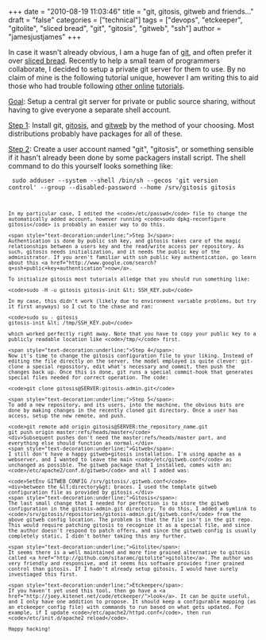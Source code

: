+++
date = "2010-08-19 11:03:46"
title = "git, gitosis, gitweb and friends..."
draft = "false"
categories = ["technical"]
tags = ["devops", "etckeeper", "gitolite", "sliced bread", "git", "gitosis", "gitweb", "ssh"]
author = "jamesjustjames"
+++

In case it wasn't already obvious, I am a huge fan of <a href="http://git-scm.com/">git</a>, and often prefer it over <a href="http://en.wikipedia.org/wiki/Sliced_bread">sliced bread</a>. Recently to help a small team of programmers collaborate, I decided to setup a private git server for them to use. By no claim of mine is the following tutorial unique, however I am writing this to aid those who had trouble following <a href="http://scie.nti.st/2007/11/14/hosting-git-repositories-the-easy-and-secure-way">other</a><a href="http://eagain.net/gitweb/?p=gitosis.git;a=blob;f=README.rst"> online</a> <a href="http://hokietux.net/blog/?p=58">tutorials</a>.

<span style="text-decoration:underline;">Goal</span>:
Setup a central git server for private or public source sharing, without having to give everyone a separate shell account.

<span style="text-decoration:underline;">Step 1</span>:
Install git, <a href="http://eagain.net/gitweb/?p=gitosis.git">gitosis</a>, and <a href="http://git.kernel.org/?p=git/git.git;a=tree;f=gitweb;">gitweb</a> by the method of your choosing. Most distributions probably have packages for all of these.

<span style="text-decoration:underline;">Step 2</span>:
Create a user account named "git", "gitosis", or something sensible if it hasn't already been done by some packagers install script. The shell command to do this yourself looks something like:

<code> sudo adduser --system 
--shell /bin/sh 
--gecos 'git version control' 
--group 
--disabled-password 
--home /srv/gitosis 
gitosis
```
In my particular case, I edited the <code>/etc/passwd</code> file to change the automatically added account, however running <code>sudo dpkg-reconfigure gitosis</code> is probably an easier way to do this.

<span style="text-decoration:underline;">Step 3</span>:
Authentication is done by public ssh key, and gitosis takes care of the magic relationships between a users key and the read/write access per repository. As such, gitosis needs initialization, and it needs the public key of the administrator. If you aren't familiar with ssh public key authentication, go learn about this <a href="http://www.google.com/search?q=ssh+public+key+authentication">now</a>.

To initialize gitosis most tutorials alledge that you should run something like:

<code>sudo -H -u gitosis gitosis-init &lt; SSH_KEY.pub</code>

In my case, this didn't work (likely due to environment variable problems, but try it first anyways) so I cut to the chase and ran:

<code>sudo su - gitosis
gitosis-init &lt; /tmp/SSH_KEY.pub</code>

which worked perfectly right away. Note that you have to copy your public key to a publicly readable location like <code>/tmp/</code> first.

<span style="text-decoration:underline;">Step 4</span>:
Now it's time to change the gitosis configuration file to your liking. Instead of editing the file directly on the server, the model employed is quite clever: git-clone a special repository, edit what's necessary and commit, then push the changes back up. Once this is done, git runs a special commit-hook that generates special files needed for correct operation. The code:

<code>git clone gitosis@SERVER:gitosis-admin.git</code>

<span style="text-decoration:underline;">Step 5</span>:
To add a new repository, and its users, into the machine, the obvious bits are done by making changes in the recently cloned git directory. Once a user has access, setup the new remote, and push.

<code>git remote add origin gitosis@SERVER:the_repository_name.git
git push origin master:refs/heads/master</code>
<div>Subsequent pushes don't need the master:refs/heads/master part, and everything else should function as normal.</div>
<span style="text-decoration:underline;">Gitweb</span>:
I still don't have a happy gitweb+gitosis installation. I'm using apache as a webserver, and I wanted to leave the main <code>/etc/gitweb.conf</code> as unchanged as possible. The gitweb package that I installed, comes with an: <code>/etc/apache2/conf.d/gitweb</code> and all I added was:

<code>SetEnv GITWEB_CONFIG /srv/gitosis/.gitweb.conf</code>
<div>between the &lt;directory&gt; braces. I used the template gitweb configuration file as provided by gitosis.</div>
<span style="text-decoration:underline;">Gitosis</span>:
The last small change that I needed for perfection is to store the gitweb configuration in the gitosis-admin.git directory. To do this, I added a symlink to <code>/srv/gitosis/repositories/gitosis-admin.git/gitweb.conf</code> from the above gitweb config location. The problem is that the file isn't in the git repo. This would require patching gitosis to recognize it as a special file, and since the author doesn't respond to patch offers, and since the gitweb config is usually completely static, I didn't bother taking this any further.

<span style="text-decoration:underline;">Gitolite</span>:
It seems there is a well maintained and more fine grained alternative to gitosis called <a href="http://github.com/sitaramc/gitolite">gitolite</a>. The author was very friendly and responsive, and it seems his software provides finer grained control than gitosis. If I hadn't already setup gitosis, I would have surely investiaged this first.

<span style="text-decoration:underline;">Etckeeper</span>:
If you haven't yet used this tool, then go have a <a href="http://joey.kitenet.net/code/etckeeper/">look</a>. It can be quite useful, and I only have one addition to propose. It should keep a configurable mapping (as an etckeeper config file) with commands to run based on what gets updated. For example, if I update <code>/etc/apache2/httpd.conf</code>, then run <code>/etc/init.d/apache2 reload</code>.

Happy hacking!

